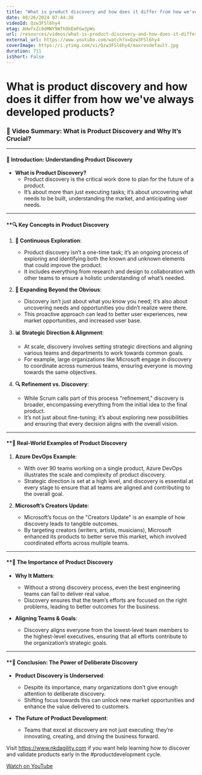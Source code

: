 ```yaml
---
title: "What is product discovery and how does it differ from how we've always developed products?"
date: 08/26/2024 07:44:38
videoId: Qzw3FSl6hy4
etag: AHwfxZc0dMWY9Wfh8kEmFGw3pWs
url: /resources/videos/what-is-product-discovery-and-how-does-it-differ-from-how-we've-always-developed-products-
external_url: https://www.youtube.com/watch?v=Qzw3FSl6hy4
coverImage: https://i.ytimg.com/vi/Qzw3FSl6hy4/maxresdefault.jpg
duration: 711
isShort: False
---
```


# What is product discovery and how does it differ from how we've always developed products?

### 🎯 **Video Summary: What is Product Discovery and Why It’s Crucial?**

---

#### **📘 Introduction: Understanding Product Discovery**

- **What is Product Discovery?**
  - Product discovery is the critical work done to plan for the future of a product.
  - It’s about more than just executing tasks; it’s about uncovering what needs to be built, understanding the market, and anticipating user needs.

---

#### **🔍 **Key Concepts in Product Discovery**

1. **🔄 Continuous Exploration**:
   - Product discovery isn’t a one-time task; it’s an ongoing process of exploring and identifying both the known and unknown elements that could improve the product.
   - It includes everything from research and design to collaboration with other teams to ensure a holistic understanding of what’s needed.

2. **🧠 Expanding Beyond the Obvious**:
   - Discovery isn’t just about what you know you need; it’s also about uncovering needs and opportunities you didn’t realize were there.
   - This proactive approach can lead to better user experiences, new market opportunities, and increased user base.

3. **📊 Strategic Direction & Alignment**:
   - At scale, discovery involves setting strategic directions and aligning various teams and departments to work towards common goals.
   - For example, large organizations like Microsoft engage in discovery to coordinate across numerous teams, ensuring everyone is moving towards the same objectives.

4. **🔍 Refinement vs. Discovery**:
   - While Scrum calls part of this process "refinement," discovery is broader, encompassing everything from the initial idea to the final product.
   - It’s not just about fine-tuning; it’s about exploring new possibilities and ensuring that every decision aligns with the overall vision.

---

#### **🚀 **Real-World Examples of Product Discovery**

1. **Azure DevOps Example**:
   - With over 90 teams working on a single product, Azure DevOps illustrates the scale and complexity of product discovery.
   - Strategic direction is set at a high level, and discovery is essential at every stage to ensure that all teams are aligned and contributing to the overall goal.

2. **Microsoft’s Creators Update**:
   - Microsoft’s focus on the "Creators Update" is an example of how discovery leads to tangible outcomes.
   - By targeting creators (writers, artists, musicians), Microsoft enhanced its products to better serve this market, which involved coordinated efforts across multiple teams.

---

#### **🎯 **The Importance of Product Discovery**

- **Why It Matters**:
  - Without a strong discovery process, even the best engineering teams can fail to deliver real value.
  - Discovery ensures that the team’s efforts are focused on the right problems, leading to better outcomes for the business.

- **Aligning Teams & Goals**:
  - Discovery aligns everyone from the lowest-level team members to the highest-level executives, ensuring that all efforts contribute to the organization’s strategic goals.

---

#### **🌟 **Conclusion: The Power of Deliberate Discovery**

- **Product Discovery is Underserved**:
  - Despite its importance, many organizations don’t give enough attention to deliberate discovery.
  - Shifting focus towards this can unlock new market opportunities and enhance the value delivered to customers.

- **The Future of Product Development**:
  - Teams that excel at discovery are not just executing; they’re innovating, creating, and driving the business forward.

Visit https://www.nkdagility.com if you want help learning how to discover and validate products early in the #productdevelopment cycle.

[Watch on YouTube](https://www.youtube.com/watch?v=Qzw3FSl6hy4)
